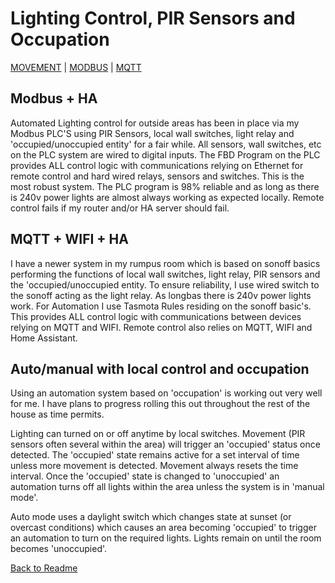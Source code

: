 # Lighting Control, PIR Sensors and Occupation

[MOVEMENT](https://github.com/wellsy57/Home-Assistant-Project/blob/master/files/MOVEMENT.md) | 
[MODBUS](https://github.com/wellsy57/Home-Assistant-Project/blob/master/filyes/MODBUS.md) | [MQTT](https://github.com/wellsy57/Home-Assistant-Project/blob/master/files/MQTT.md)

## Modbus + HA

Automated Lighting control for outside areas has been in place via my Modbus PLC'S using PIR Sensors, local wall switches, light relay and 'occupied/unoccupied entity' for a fair while. All sensors, wall switches, etc on the PLC system are wired to digital inputs. The FBD Program on the PLC provides ALL control logic with communications relying on Ethernet for remote control and hard wired relays, sensors and switches. This is the most robust system. The PLC program is 98% reliable and as long as there is 240v power lights are almost always working as expected locally. Remote control fails if my router and/or HA server should fail.

## MQTT + WIFI + HA
I have a newer system in my rumpus room which is based on sonoff basics performing the functions of local wall switches, light relay, PIR sensors and the 'occupied/unoccupied entity. To ensure reliability, I use wired switch to the sonoff acting as the light relay. As longbas there is 240v power lights work. For Automation I use Tasmota Rules residing on the sonoff basic's. This provides ALL control logic with communications between devices relying on MQTT and WIFI. Remote control also relies on MQTT, WIFI and Home Assistant. 

## Auto/manual with local control and occupation

Using an automation system based on 'occupation' is working out very well for me. I have plans to progress rolling this out throughout the rest of the house as time permits.

Lighting can turned on or off anytime by local switches. Movement (PIR sensors often several within the area) will trigger an 'occupied' status once detected. The 'occupied' state remains active for a set interval of time unless more movement is detected.  Movement always resets the time interval. Once the 'occupied' state is changed to 'unoccupied' an automation turns off all lights within the area unless the system is in 'manual mode'.

Auto mode uses a daylight switch which changes state at sunset (or overcast conditions) which causes an area becoming 'occupied' to trigger an automation to turn on the required lights. Lights remain on until the room becomes 'unoccupied'.


[Back to Readme](https://github.com/wellsy57/Home-Assistant-Project/blob/master/README.md)
